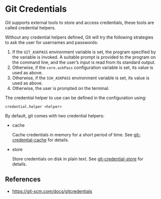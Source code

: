 # Git Credentials

Git supports external tools to store and access credentials, these tools are called credential helpers.

Without any credential helpers defined, Git will try the following strategies to ask the user for usernames and passwords:

1. If the `GIT_ASKPASS` environment variable is set, the program specified by the variable is invoked. A suitable prompt is provided to the program on the command line, and the user’s input is read from its standard output.
2. Otherwise, if the `core.askPass` configuration variable is set, its value is used as above.
3. Otherwise, if the `SSH_ASKPASS` environment variable is set, its value is used as above.
4. Otherwise, the user is prompted on the terminal.

The credential helper to use can be defined in the configuration using:

```
credential.helper <helper>
```

By default, git comes with two credential helpers:

- cache
	
	Cache credentials in memory for a short period of time. See [git-credential-cache](git/credential-cache) for details.

- store
	
	Store credentials on disk in plain text. See [git-credential-store](git/credential-store) for details.

## References

- https://git-scm.com/docs/gitcredentials

